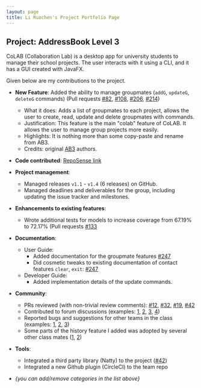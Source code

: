 ```yaml
---
layout: page
title: Li Ruochen's Project Portfolio Page
---
```


## Project: AddressBook Level 3

CoLAB (Collaboration Lab) is a desktop app for university students to manage their school projects. The user interacts with it using a CLI, and it has a GUI created with JavaFX.

Given below are my contributions to the project.

* **New Feature**: Added the ability to manage groupmates (`addG`, `updateG`, `deleteG` commands) (Pull requests [\#82](https://github.com/AY2021S2-CS2103T-T11-2/tp/pull/82), [\#108](https://github.com/AY2021S2-CS2103T-T11-2/tp/pull/108), [\#206](https://github.com/AY2021S2-CS2103T-T11-2/tp/pull/206), [\#214](https://github.com/AY2021S2-CS2103T-T11-2/tp/pull/214))
  * What it does: Adds a list of groupmates to each project, allows the user to create, read, update and delete groupmates with commands.
  * Justification: This feature is the main "colab" feature of CoLAB. It allows the user to manage group projects more easily.
  * Highlights: It is nothing more than some copy-paste and rename from AB3.
  * Credits: original [AB3](https://github.com/nus-cs2103-AY2021S2/tp) authors.

* **Code contributed**: [RepoSense link](https://nus-cs2103-ay2021s2.github.io/tp-dashboard/?search=lirc572&sort=groupTitle&sortWithin=title&since=2021-02-19&timeframe=commit&mergegroup=&groupSelect=groupByRepos&breakdown=false&tabOpen=true&tabType=zoom&zA=lirc572&zR=AY2021S2-CS2103T-T11-2%2Ftp%5Bmaster%5D&zACS=374.25&zS=2021-02-19&zFS=lirc572&zU=2021-04-08&zMG=undefined&zFTF=commit&zFGS=groupByRepos&zFR=false)

* **Project management**:
  * Managed releases `v1.1` - `v1.4` (6 releases) on GitHub.
  * Managed deadlines and deliverables for the group, including updating the issue tracker and milestones.

* **Enhancements to existing features**:
  * Wrote additional tests for models to increase coverage from 67.19% to 72.17% (Pull requests [\#133](https://github.com/AY2021S2-CS2103T-T11-2/tp/pull/133)

* **Documentation**:
  * User Guide:
    * Added documentation for the groupmate features [\#247](https://github.com/AY2021S2-CS2103T-T11-2/tp/pull/247)
    * Did cosmetic tweaks to existing documentation of contact features `clear`, `exit`: [\#247](https://github.com/AY2021S2-CS2103T-T11-2/tp/pull/247)
  * Developer Guide:
    * Added implementation details of the update commands.

* **Community**:
  * PRs reviewed (with non-trivial review comments): [\#12](), [\#32](), [\#19](), [\#42]()
  * Contributed to forum discussions (examples: [1](), [2](), [3](), [4]())
  * Reported bugs and suggestions for other teams in the class (examples: [1](), [2](), [3]())
  * Some parts of the history feature I added was adopted by several other class mates ([1](), [2]())

* **Tools**:
  * Integrated a third party library (Natty) to the project ([\#42]())
  * Integrated a new Github plugin (CircleCI) to the team repo

* _{you can add/remove categories in the list above}_
